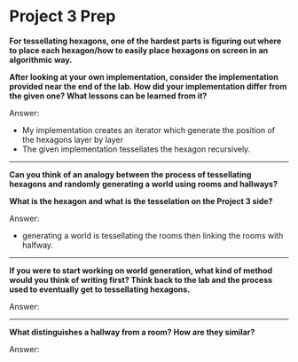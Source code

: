 # Project 3 Prep

**For tessellating hexagons, one of the hardest parts is figuring out where to place each hexagon/how to easily place hexagons on screen in an algorithmic way.**

**After looking at your own implementation, consider the implementation provided near the end of the lab.
How did your implementation differ from the given one? What lessons can be learned from it?**

Answer:
- My implementation creates an iterator which generate the position of the hexagons layer by layer
- The given implementation tessellates the hexagon recursively.
-----

**Can you think of an analogy between the process of tessellating hexagons and randomly generating a world using rooms and hallways?**

**What is the hexagon and what is the tesselation on the Project 3 side?**

Answer:
- generating a world is tessellating the rooms then linking the rooms with halfway.
-----
**If you were to start working on world generation, what kind of method would you think of writing first? 
Think back to the lab and the process used to eventually get to tessellating hexagons.**

Answer:

-----
**What distinguishes a hallway from a room? How are they similar?**

Answer:
